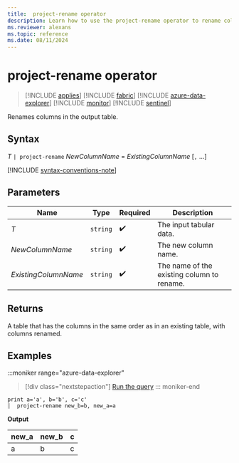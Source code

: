 ```yaml
---
title:  project-rename operator
description: Learn how to use the project-rename operator to rename columns in the output table.
ms.reviewer: alexans
ms.topic: reference
ms.date: 08/11/2024
---
```

# project-rename operator

> [!INCLUDE [applies](../includes/applies-to-version/applies.md)] [!INCLUDE [fabric](../includes/applies-to-version/fabric.md)] [!INCLUDE [azure-data-explorer](../includes/applies-to-version/azure-data-explorer.md)] [!INCLUDE [monitor](../includes/applies-to-version/monitor.md)] [!INCLUDE [sentinel](../includes/applies-to-version/sentinel.md)]

Renames columns in the output table.

## Syntax

*T* `| project-rename` *NewColumnName* = *ExistingColumnName* [`,` ...]

[!INCLUDE [syntax-conventions-note](../includes/syntax-conventions-note.md)]

## Parameters

| Name | Type | Required | Description |
|--|--|--|--|
| *T* | `string` |  :heavy_check_mark: | The input tabular data.|
| *NewColumnName* | `string` |  :heavy_check_mark: | The new column name.|
| *ExistingColumnName* | `string` |  :heavy_check_mark: | The name of the existing column to rename.|

## Returns

A table that has the columns in the same order as in an existing table, with columns renamed.

## Examples

:::moniker range="azure-data-explorer"
> [!div class="nextstepaction"]
> <a href="https://dataexplorer.azure.com/clusters/help/databases/Samples?query=H4sIAAAAAAAAAysoyswrUUi0VU9U11FIslVPAlLJturJ6rxcNQoFRflZqcklukWpeYm5qQp5qeXxSbZJOmBGom0iALIWMhk8AAAA" target="_blank">Run the query</a>
::: moniker-end

```kusto
print a='a', b='b', c='c'
|  project-rename new_b=b, new_a=a
```

**Output**

|new_a|new_b|c|
|---|---|---|
|a|b|c|

